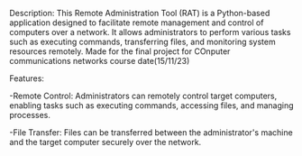 Description:
This Remote Administration Tool (RAT) is a Python-based application designed to facilitate remote management and control of computers over a network. 
It allows administrators to perform various tasks such as executing commands, transferring files, and monitoring system resources remotely. 
Made for the final project for COnputer communications networks course date(15/11/23)

Features:

-Remote Control: Administrators can remotely control target computers, enabling tasks such as executing commands, accessing files, and managing processes.

-File Transfer: Files can be transferred between the administrator's machine and the target computer securely over the network.
